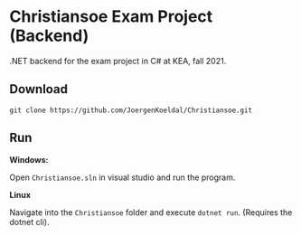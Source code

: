# Christiansoe Exam Project (Backend)

.NET backend for the exam project in C# at KEA, fall 2021.


## Download
```
git clone https://github.com/JoergenKoeldal/Christiansoe.git
```


## Run
**Windows:**

Open `Christiansoe.sln` in visual studio and run the program.

**Linux**

Navigate into the `Christiansoe` folder and execute `dotnet run`. (Requires the dotnet cli).



